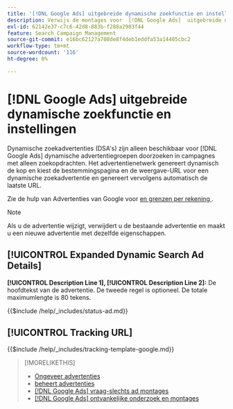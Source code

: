 ```yaml
---
title: '[!DNL Google Ads] uitgebreide dynamische zoekfunctie en instellingen'
description: Verwijs de montages voor  [!DNL Google Ads]  uitgebreide dynamische onderzoeksadvertenties.
exl-id: 62142e37-c7c6-42d8-883b-f288a2903f44
feature: Search Campaign Management
source-git-commit: e16bc62127a708de8f4deb1eddfa53a14405cbc2
workflow-type: tm+mt
source-wordcount: '116'
ht-degree: 0%

---
```


# [!DNL Google Ads] uitgebreide dynamische zoekfunctie en instellingen

Dynamische zoekadvertenties (DSA&#39;s) zijn alleen beschikbaar voor [!DNL Google Ads] dynamische advertentiegroepen doorzoeken in campagnes met alleen zoekopdrachten. Het advertentienetwerk genereert dynamisch de kop en kiest de bestemmingspagina en de weergave-URL voor een dynamische zoekadvertentie en genereert vervolgens automatisch de laatste URL.

Zie de hulp van Advertenties van Google voor [ en grenzen per rekening ](https://support.google.com/google-ads/answer/6372658?hl=en).

>[!NOTE]
>
>Als u de advertentie wijzigt, verwijdert u de bestaande advertentie en maakt u een nieuwe advertentie met dezelfde eigenschappen.

## [!UICONTROL Expanded Dynamic Search Ad Details]

**[!UICONTROL Description Line 1], [!UICONTROL Description Line 2]:** De hoofdtekst van de advertentie. De tweede regel is optioneel. De totale maximumlengte is 80 tekens.

<!-- **[!UICONTROL Status]:** -->

{{$include /help/_includes/status-ad.md}}

## [!UICONTROL Tracking URL]

<!-- **[!UICONTROL Tracking Template]:** -->

{{$include /help/_includes/tracking-template-google.md}}

>[!MORELIKETHIS]
>
>* [ Ongeveer advertenties ](ad-about.md)
>* [ beheert advertenties ](ad-manage.md)
>* [[!DNL Google Ads]  vraag-slechts ad montages ](ad-settings-google-call.md)
>* [[!DNL Google Ads]  ontvankelijke onderzoek en montages ](ad-settings-google-rsa.md)
